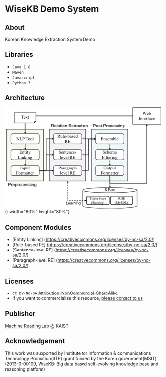 # WiseKB Demo System

## About
Korean Knowledge Extraction System Demo

## Libraries
* `Java 1.8`
* `Maven`
* `Javascript`
* `Python 3`

## Architecture
![Architecture](./image/archi.png){: width="80%" height="80%"}

## Component Modules
* [Entity Linking] (https://creativecommons.org/licenses/by-nc-sa/2.0/)
* [Rule-based RE] (https://creativecommons.org/licenses/by-nc-sa/2.0/)
* [Sentence-level RE] (https://creativecommons.org/licenses/by-nc-sa/2.0/)
* [Paragraph-level RE] (https://creativecommons.org/licenses/by-nc-sa/2.0/)

## Licenses
* `CC BY-NC-SA` [Attribution-NonCommercial-ShareAlike](https://creativecommons.org/licenses/by-nc-sa/2.0/)
* If you want to commercialize this resource, [please contact to us](http://mrlab.kaist.ac.kr/contact)

## Publisher
[Machine Reading Lab](http://mrlab.kaist.ac.kr/) @ KAIST

## Acknowledgement
This work was supported by Institute for Information & communications Technology Promotion(IITP) grant funded by the Korea government(MSIT) (2013-0-00109, WiseKB: Big data based self-evolving knowledge base and reasoning platform)
